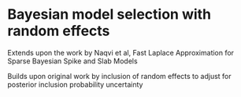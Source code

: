 # Bayesian model selection with random effects

Extends upon the work by Naqvi et al, Fast Laplace Approximation for Sparse Bayesian Spike and Slab Models

Builds upon original work by inclusion of random effects to adjust for posterior inclusion probability uncertainty
